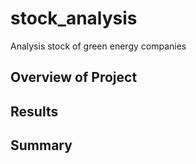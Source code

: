 # stock_analysis
Analysis stock of green energy companies

## Overview of Project



## Results


## Summary



